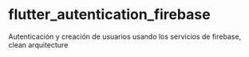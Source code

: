 # flutter_autentication_firebase
Autenticación y creación de usuarios usando los servicios de firebase, clean arquitecture

